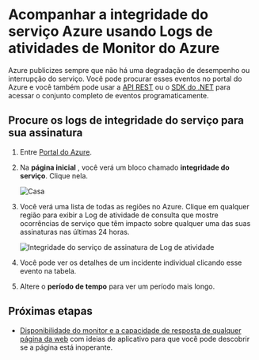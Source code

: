<properties
    pageTitle="Acompanhar a integridade do serviço Azure usando Logs de atividade do Azure Monitor | Microsoft Azure"
    description="Descubra quando Azure passou interrupções de serviço ou degradação de desempenho. "
    authors="rboucher"
    manager="carolz"
    editor=""
    services="monitoring-and-diagnostics"
    documentationCenter="monitoring-and-diagnostics"/>

<tags
    ms.service="monitoring-and-diagnostics"
    ms.workload="na"
    ms.tgt_pltfrm="na"
    ms.devlang="na"
    ms.topic="article"
    ms.date="10/20/2016"
    ms.author="robb"/>

# <a name="track-azure-service-health-using-azure-monitor-activity-logs"></a>Acompanhar a integridade do serviço Azure usando Logs de atividades de Monitor do Azure

Azure publicizes sempre que não há uma degradação de desempenho ou interrupção do serviço. Você pode procurar esses eventos no portal do Azure e você também pode usar a [API REST](https://msdn.microsoft.com/library/azure/dn931927.aspx) ou o [SDK do .NET](https://www.nuget.org/packages/Microsoft.Azure.Insights/) para acessar o conjunto completo de eventos programaticamente.

## <a name="browse-the-service-health-logs-for-your-subscription"></a>Procure os logs de integridade do serviço para sua assinatura

1. Entre [Portal do Azure](https://portal.azure.com/).

2. Na **página inicial** , você verá um bloco chamado **integridade do serviço**. Clique nela.

    ![Casa](./media/insights-service-health/Insights_Home.png)

3. Você verá uma lista de todas as regiões no Azure. Clique em qualquer região para exibir a Log de atividade de consulta que mostre ocorrências de serviço que têm impacto sobre qualquer uma das suas assinaturas nas últimas 24 horas.

    ![Integridade do serviço de assinatura de Log de atividade](./media/insights-service-health/AzureActivityLogServiceHealth3.png)

4. Você pode ver os detalhes de um incidente individual clicando esse evento na tabela.

5. Altere o **período de tempo** para ver um período mais longo.

## <a name="next-steps"></a>Próximas etapas

* [Disponibilidade do monitor e a capacidade de resposta de qualquer página da web](../application-insights/app-insights-monitor-web-app-availability.md) com ideias de aplicativo para que você pode descobrir se a página está inoperante.
